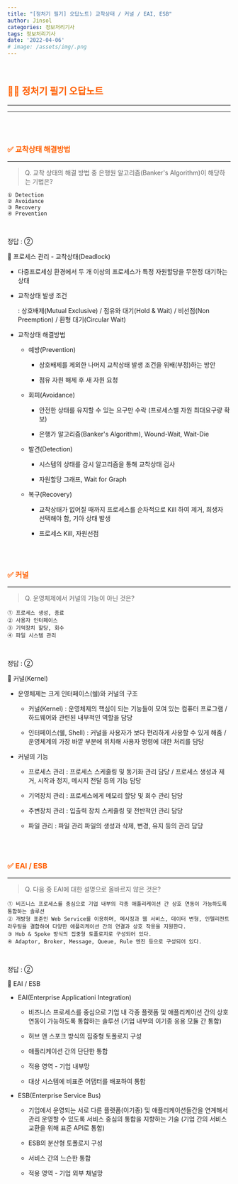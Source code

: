 ```yaml
---
title: "[정처기 필기] 오답노트) 교착상태 / 커널 / EAI, ESB"
author: Jinsol
categories: 정보처리기사
tags: 정보처리기사
date: '2022-04-06'
# image: /assets/img/.png
---
```


<br>

## <span style="color:#FF5F00">**🤷‍♀️ 정처기 필기 오답노트**</span>
<hr>
<hr>

<br>
<br>

### <span style="color:#FF5F00">**✅ 교착상태 해결방법**</span>
<hr>

> Q. 교착 상태의 해결 방법 중 은행원 알고리즘(Banker's Algorithm)이 해당하는 기법은?

    ① Detection
    ② Avoidance
    ③ Recovery
    ④ Prevention

<br>

정답 : ②

🔎 프로세스 관리 - 교착상태(Deadlock)

- 다중프로세싱 환경에서 두 개 이상의 프로세스가 특정 자원할당을 무한정 대기하는 상태

- 교착상태 발생 조건

    : 상호배제(Mutual Exclusive) / 점유와 대기(Hold & Wait) / 비선점(Non Preemption) / 환형 대기(Circular Wait)

- 교착상태 해결방법

    - 예방(Prevention)

        - 상호배제를 제외한 나머지 교착상태 발생 조건을 위배(부정)하는 방안

        - 점유 자원 해제 후 새 자원 요청

    - 회피(Avoidance)

        - 안전한 상태를 유지할 수 있는 요구만 수락 (프로세스별 자원 최대요구량 확보)

        - 은행가 알고리즘(Banker's Algorithm), Wound-Wait, Wait-Die

    - 발견(Detection)

        - 시스템의 상태를 감시 알고리즘을 통해 교착상태 검사

        - 자원할당 그래프, Wait for Graph

    - 복구(Recovery)

        - 교착상태가 없어질 때까지 프로세스를 순차적으로 Kill 하여 제거, 희생자 선택해야 함, 기아 상태 발생

        - 프로세스 Kill, 자원선점
        
<br>
<br>

### <span style="color:#FF5F00">**✅ 커널**</span>
<hr>

> Q. 운영체제에서 커널의 기능이 아닌 것은?

    ① 프로세스 생성, 종료
    ② 사용자 인터페이스
    ③ 기억장치 할당, 회수
    ④ 파일 시스템 관리

<br>

정답 : ②

🔎 커널(Kernel)

- 운영체제는 크게 인터페이스(쉘)와 커널의 구조

    - 커널(Kernel) : 운영체제의 핵심이 되는 기능들이 모여 있는 컴퓨터 프로그램 / 하드웨어와 관련된 내부적인 역할을 담당

    - 인터페이스(쉘, Shell) : 커널을 사용자가 보다 편리하게 사용할 수 있게 해줌 / 운영체계의 가장 바깥 부분에 위치해 사용자 명령에 대한 처리를 담당

- 커널의 기능

    - 프로세스 관리 : 프로세스 스케줄링 및 동기화 관리 담당 / 프로세스 생성과 제거, 시작과 정지, 메시지 전달 등의 기능 담당

    - 기억장치 관리 : 프로세스에게 메모리 할당 및 회수 관리 담당

    - 주변장치 관리 : 입출력 장치 스케줄링 및 전반적인 관리 담당

    - 파일 관리 : 파일 관리 파일의 생성과 삭제, 변경, 유지 등의 관리 담당
            
<br>
<br>

### <span style="color:#FF5F00">**✅ EAI / ESB**</span>
<hr>

> Q. 다음 중 EAI에 대한 설명으로 올바르지 않은 것은?

    ① 비즈니스 프로세스를 중심으로 기업 내부의 각종 애플리케이션 간 상호 연동이 가능하도록 통합하는 솔루션
    ② 개방형 표준인 Web Service를 이용하며, 메시징과 웹 서비스, 데이터 변형, 인텔리전트 라우팅을 결합하여 다양한 애플리케이션 간의 연결과 상호 작용을 지원한다.
    ③ Hub & Spoke 방식의 집중형 토폴로지로 구성되어 있다.
    ④ Adaptor, Broker, Message, Queue, Rule 엔진 등으로 구성되어 있다.

<br>

정답 : ②

🔎 EAI / ESB

- EAI(Enterprise Applicationi Integration)

    - 비즈니스 프로세스를 중심으로 기업 내 각종 플랫폼 및 애플리케이션 간의 상호 연동이 가능하도록 통합하는 솔루션 (기업 내부의 이기종 응용 모듈 간 통합)

    - 허브 앤 스포크 방식의 집중형 토폴로지 구성

    - 애플리케이션 간의 단단한 통합

    - 적용 영역 - 기업 내부망

    - 대상 시스템에 비표준 어댑터를 배포하여 통합

- ESB(Enterprise Service Bus)

    - 기업에서 운영되는 서로 다른 플랫폼(이기종) 및 애플리케이션들간을 연계해서 관리 운영할 수 있도록 서비스 중심의 통합을 지향하는 기술 (기업 간의 서비스 교환을 위해 표준 API로 통합)

    - ESB의 분산형 토폴로지 구성

    - 서비스 간의 느슨한 통합

    - 적용 영역 - 기업 외부 채널망